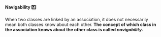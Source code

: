 <div id="title">

#### Navigability :one:

</div>

<div id="body">

When two classes are linked by an association, it does not necessarily mean both classes know about each other. **The concept of which class in the association knows about the other class is called _navigability_.**

<panel src="../../../uml/classDiagrams/associations/navigability/full.md#title-and-body" boilerplate header="{{glyphicon_education}} UML → Class Diagrams → Associations → Navigability" expanded />

<p/>

</div>

<div id="extras">

<include src="exercises.md" />

</div>